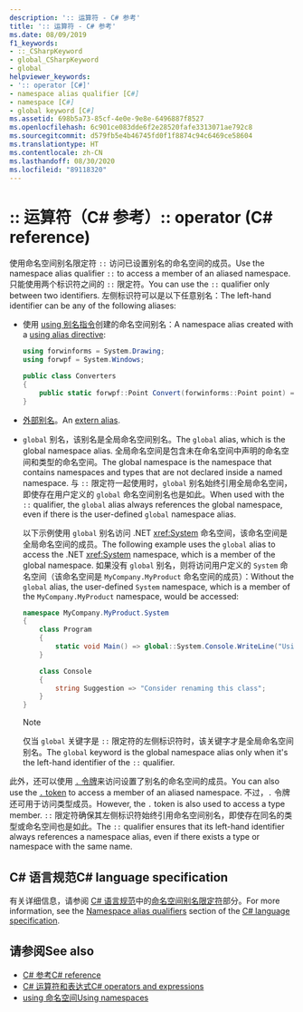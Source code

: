 ```yaml
---
description: ':: 运算符 - C# 参考'
title: ':: 运算符 - C# 参考'
ms.date: 08/09/2019
f1_keywords:
- ::_CSharpKeyword
- global_CSharpKeyword
- global
helpviewer_keywords:
- ':: operator [C#]'
- namespace alias qualifier [C#]
- namespace [C#]
- global keyword [C#]
ms.assetid: 698b5a73-85cf-4e0e-9e8e-6496887f8527
ms.openlocfilehash: 6c901ce083dde6f2e28520fafe3313071ae792c8
ms.sourcegitcommit: d579fb5e4b46745fd0f1f8874c94c6469ce58604
ms.translationtype: HT
ms.contentlocale: zh-CN
ms.lasthandoff: 08/30/2020
ms.locfileid: "89118320"
---
```

# <a name="-operator-c-reference"></a><span data-ttu-id="ab8c3-103">:: 运算符（C# 参考）</span><span class="sxs-lookup"><span data-stu-id="ab8c3-103">:: operator (C# reference)</span></span>

<span data-ttu-id="ab8c3-104">使用命名空间别名限定符 `::` 访问已设置别名的命名空间的成员。</span><span class="sxs-lookup"><span data-stu-id="ab8c3-104">Use the namespace alias qualifier `::` to access a member of an aliased namespace.</span></span> <span data-ttu-id="ab8c3-105">只能使用两个标识符之间的 `::` 限定符。</span><span class="sxs-lookup"><span data-stu-id="ab8c3-105">You can use the `::` qualifier only between two identifiers.</span></span> <span data-ttu-id="ab8c3-106">左侧标识符可以是以下任意别名：</span><span class="sxs-lookup"><span data-stu-id="ab8c3-106">The left-hand identifier can be any of the following aliases:</span></span>

- <span data-ttu-id="ab8c3-107">使用 [using 别名指令](../keywords/using-directive.md)创建的命名空间别名：</span><span class="sxs-lookup"><span data-stu-id="ab8c3-107">A namespace alias created with a [using alias directive](../keywords/using-directive.md):</span></span>

  ```csharp
  using forwinforms = System.Drawing;
  using forwpf = System.Windows;
  
  public class Converters
  {
      public static forwpf::Point Convert(forwinforms::Point point) => new forwpf::Point(point.X, point.Y);
  }
  ```

- <span data-ttu-id="ab8c3-108">[外部别名](../keywords/extern-alias.md)。</span><span class="sxs-lookup"><span data-stu-id="ab8c3-108">An [extern alias](../keywords/extern-alias.md).</span></span>
- <span data-ttu-id="ab8c3-109">`global` 别名，该别名是全局命名空间别名。</span><span class="sxs-lookup"><span data-stu-id="ab8c3-109">The `global` alias, which is the global namespace alias.</span></span> <span data-ttu-id="ab8c3-110">全局命名空间是包含未在命名空间中声明的命名空间和类型的命名空间。</span><span class="sxs-lookup"><span data-stu-id="ab8c3-110">The global namespace is the namespace that contains namespaces and types that are not declared inside a named namespace.</span></span> <span data-ttu-id="ab8c3-111">与 `::` 限定符一起使用时，`global` 别名始终引用全局命名空间，即使存在用户定义的 `global` 命名空间别名也是如此。</span><span class="sxs-lookup"><span data-stu-id="ab8c3-111">When used with the `::` qualifier, the `global` alias always references the global namespace, even if there is the user-defined `global` namespace alias.</span></span>

  <span data-ttu-id="ab8c3-112">以下示例使用 `global` 别名访问 .NET <xref:System> 命名空间，该命名空间是全局命名空间的成员。</span><span class="sxs-lookup"><span data-stu-id="ab8c3-112">The following example uses the `global` alias to access the .NET <xref:System> namespace, which is a member of the global namespace.</span></span> <span data-ttu-id="ab8c3-113">如果没有 `global` 别名，则将访问用户定义的 `System` 命名空间（该命名空间是 `MyCompany.MyProduct` 命名空间的成员）：</span><span class="sxs-lookup"><span data-stu-id="ab8c3-113">Without the `global` alias, the user-defined `System` namespace, which is a member of the `MyCompany.MyProduct` namespace, would be accessed:</span></span>

  ```csharp
  namespace MyCompany.MyProduct.System
  {
      class Program
      {
          static void Main() => global::System.Console.WriteLine("Using global alias");
      }

      class Console
      {
          string Suggestion => "Consider renaming this class";
      }
  }
  ```

  > [!NOTE]
  > <span data-ttu-id="ab8c3-114">仅当 `global` 关键字是 `::` 限定符的左侧标识符时，该关键字才是全局命名空间别名。</span><span class="sxs-lookup"><span data-stu-id="ab8c3-114">The `global` keyword is the global namespace alias only when it's the left-hand identifier of the `::` qualifier.</span></span>

<span data-ttu-id="ab8c3-115">此外，还可以使用 [`.` 令牌](member-access-operators.md#member-access-expression-)来访问设置了别名的命名空间的成员。</span><span class="sxs-lookup"><span data-stu-id="ab8c3-115">You can also use the [`.` token](member-access-operators.md#member-access-expression-) to access a member of an aliased namespace.</span></span> <span data-ttu-id="ab8c3-116">不过，`.` 令牌还可用于访问类型成员。</span><span class="sxs-lookup"><span data-stu-id="ab8c3-116">However, the `.` token is also used to access a type member.</span></span> <span data-ttu-id="ab8c3-117">`::` 限定符确保其左侧标识符始终引用命名空间别名，即使存在同名的类型或命名空间也是如此。</span><span class="sxs-lookup"><span data-stu-id="ab8c3-117">The `::` qualifier ensures that its left-hand identifier always references a namespace alias, even if there exists a type or namespace with the same name.</span></span>

## <a name="c-language-specification"></a><span data-ttu-id="ab8c3-118">C# 语言规范</span><span class="sxs-lookup"><span data-stu-id="ab8c3-118">C# language specification</span></span>

<span data-ttu-id="ab8c3-119">有关详细信息，请参阅 [C# 语言规范](~/_csharplang/spec/introduction.md)中的[命名空间别名限定符](~/_csharplang/spec/namespaces.md#namespace-alias-qualifiers)部分。</span><span class="sxs-lookup"><span data-stu-id="ab8c3-119">For more information, see the [Namespace alias qualifiers](~/_csharplang/spec/namespaces.md#namespace-alias-qualifiers) section of the [C# language specification](~/_csharplang/spec/introduction.md).</span></span>

## <a name="see-also"></a><span data-ttu-id="ab8c3-120">请参阅</span><span class="sxs-lookup"><span data-stu-id="ab8c3-120">See also</span></span>

- [<span data-ttu-id="ab8c3-121">C# 参考</span><span class="sxs-lookup"><span data-stu-id="ab8c3-121">C# reference</span></span>](../index.md)
- [<span data-ttu-id="ab8c3-122">C# 运算符和表达式</span><span class="sxs-lookup"><span data-stu-id="ab8c3-122">C# operators and expressions</span></span>](index.md)
- [<span data-ttu-id="ab8c3-123">using 命名空间</span><span class="sxs-lookup"><span data-stu-id="ab8c3-123">Using namespaces</span></span>](../../programming-guide/namespaces/using-namespaces.md)
